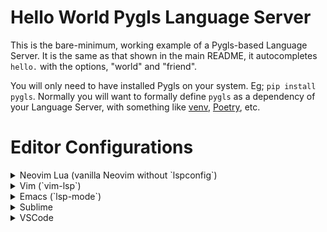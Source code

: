 # Hello World Pygls Language Server

This is the bare-minimum, working example of a Pygls-based Language Server. It is the same as that shown in the main README, it autocompletes `hello.` with the options, "world" and "friend".

You will only need to have installed Pygls on your system. Eg; `pip install pygls`. Normally you will want to formally define `pygls` as a dependency of your Language Server, with something like [venv](https://docs.python.org/3/library/venv.html), [Poetry](https://python-poetry.org/), etc.

# Editor Configurations

<details>
<summary>Neovim Lua (vanilla Neovim without `lspconfig`)</summary>

  Normally, once you have completed your own Language Server, you will want to submit it to the [LSP Config](https://github.com/neovim/nvim-lspconfig) repo, it is the defacto way to support Language Servers in the Neovim ecosystem. But before then you can just use something like this:

  ```lua
  vim.api.nvim_create_autocmd({ "BufEnter" }, {
    -- NB: You must remember to manually put the file extension pattern matchers for each LSP filetype
    pattern = { "*" },
    callback = function()
      vim.lsp.start({
        name = "hello-world-pygls-example",
        cmd = { "python path-to-hello-world-example/main.py" },
        root_dir = vim.fs.dirname(vim.fs.find({ ".git" }, { upward = true })[1])
      })
    end,
  })
  ```
</details>

<details>
<summary>Vim (`vim-lsp`)</summary>

  ```vim
  augroup HelloWorldPythonExample
  au!
  autocmd User lsp_setup call lsp#register_server({
      \ 'name': 'hello-world-pygls-example',
      \ 'cmd': {server_info->['python', 'path-to-hello-world-example/main.py']},
      \ 'allowlist': ['*']
      \ })
  augroup END
  ```
</details>

<details>
<summary>Emacs (`lsp-mode`)</summary>
  Normally, once your Language Server is complete, you'll want to submit it to the [M-x Eglot](https://github.com/joaotavora/eglot) project, which will automatically set your server up. Until then, you can use:

  ```
  (make-lsp-client :new-connection
  (lsp-stdio-connection
    `(,(executable-find "python") "path-to-hello-world-example/main.py"))
    :activation-fn (lsp-activate-on "*")
    :server-id 'hello-world-pygls-example')))
  ```
</details>

<details>
<summary>Sublime</summary>


  ```
  {
      "clients": {
        "pygls-hello-world-example": {
          "command": ["python", "path-to-hello-world-example/main.py"],
          "enabled": true,
          "selector": "source.python"
        }
      }
    }
  ```
</details>

<details>
<summary>VSCode</summary>
  
  VSCode is the most complex of the editors to setup. See the [json-vscode-extension](https://github.com/openlawlibrary/pygls/tree/master/examples/json-vscode-extension) for an idea of how to do it.
</details>
